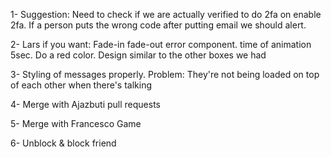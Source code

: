 1- Suggestion: Need to check if we are actually verified to do 2fa on enable 2fa. If a person puts the wrong code after putting email we should alert.

2- Lars if you want: Fade-in fade-out error component. time of animation 5sec. Do a red color. Design similar to the other boxes we had

3- Styling of messages properly. Problem: They're not being loaded on top of each other when there's talking

4- Merge with Ajazbuti pull requests

5- Merge with Francesco Game

6- Unblock & block friend